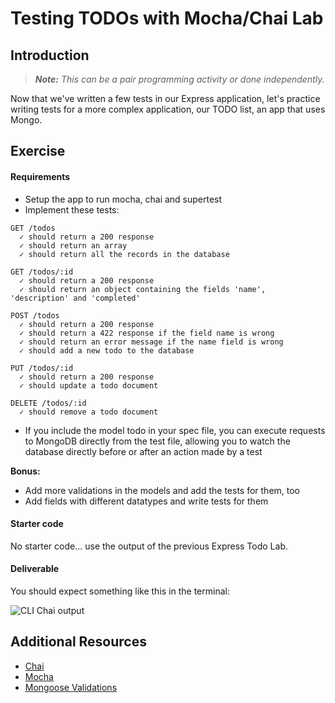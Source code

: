 # Testing TODOs with Mocha/Chai Lab

## Introduction

> ***Note:*** _This can be a pair programming activity or done independently._

Now that we've written a few tests in our Express application, let's practice writing tests for a more complex application, our TODO list, an app that uses Mongo.

## Exercise

#### Requirements

- Setup the app to run mocha, chai and supertest
- Implement these tests:


```
GET /todos
  ✓ should return a 200 response
  ✓ should return an array
  ✓ should return all the records in the database

GET /todos/:id
  ✓ should return a 200 response
  ✓ should return an object containing the fields 'name', 'description' and 'completed'

POST /todos
  ✓ should return a 200 response
  ✓ should return a 422 response if the field name is wrong
  ✓ should return an error message if the name field is wrong
  ✓ should add a new todo to the database

PUT /todos/:id
  ✓ should return a 200 response
  ✓ should update a todo document

DELETE /todos/:id
  ✓ should remove a todo document
```

* If you include the model todo in your spec file, you can execute requests to MongoDB directly from the test file, allowing you to watch the database directly before or after an action made by a test

**Bonus:**
- Add more validations in the models and add the tests for them, too
- Add fields with different datatypes and write tests for them

#### Starter code

No starter code... use the output of the previous Express Todo Lab.

#### Deliverable


You should expect something like this in the terminal:

![CLI Chai output](http://s23.postimg.org/vt62cg1l7/Screen_Shot_2015_08_12_at_17_13_50.png)


## Additional Resources

- [Chai](http://chaijs.com/)
- [Mocha](https://mochajs.org/)
- [Mongoose Validations](http://mongoosejs.com/docs/validation.html)
